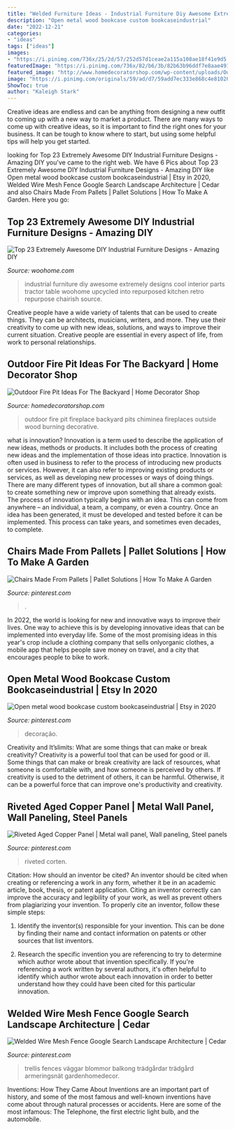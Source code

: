 ```yaml
---
title: "Welded Furniture Ideas - Industrial Furniture Diy Awesome Extremely Designs Cool Interior Parts Tractor Table Woohome Upcycled Into Repurposed Kitchen Retro Repurpose Chairish Source"
description: "Open metal wood bookcase custom bookcaseindustrial"
date: "2022-12-21"
categories:
- "ideas"
tags: ["ideas"]
images:
- "https://i.pinimg.com/736x/25/2d/57/252d57d1ceae2a115a108ae18f41e9d5.jpg"
featuredImage: "https://i.pinimg.com/736x/82/b6/3b/82b63b96ddf7e8aae4919017c5fb33d3.jpg"
featured_image: "http://www.homedecoratorshop.com/wp-content/uploads/Outdoor-Fireplace.jpg"
image: "https://i.pinimg.com/originals/59/ad/d7/59add7ec333e868c4e8102082f89c636.png"
ShowToc: true
author: "Kaleigh Stark"
---
```



Creative ideas are endless and can be anything from designing a new outfit to coming up with a new way to market a product. There are many ways to come up with creative ideas, so it is important to find the right ones for your business. It can be tough to know where to start, but using some helpful tips will help you get started.

	

		
looking for Top 23 Extremely Awesome DIY Industrial Furniture Designs - Amazing DIY you've came to the right web. We have 6 Pics about Top 23 Extremely Awesome DIY Industrial Furniture Designs - Amazing DIY like Open metal wood bookcase custom bookcaseindustrial | Etsy in 2020, Welded Wire Mesh Fence Google Search Landscape Architecture | Cedar and also Chairs Made From Pallets | Pallet Solutions | How To Make A Garden. Here you go:
		
    
## Top 23 Extremely Awesome DIY Industrial Furniture Designs - Amazing DIY

<img loading=lazy src="http://www.woohome.com/wp-content/uploads/2015/01/DIY-industrial-furniture-woohome-7.jpg" onerror="this.onerror=null;this.src='https://tse4.mm.bing.net/th?id=OIP.9UERErTiRfMHJtA6aH5TEAHaLH&amp;pid=15.1';" alt="Top 23 Extremely Awesome DIY Industrial Furniture Designs - Amazing DIY">

_Source: woohome.com_

>industrial furniture diy awesome extremely designs cool interior parts tractor table woohome upcycled into repurposed kitchen retro repurpose chairish source. 

	

Creative people have a wide variety of talents that can be used to create things. They can be architects, musicians, writers, and more. They use their creativity to come up with new ideas, solutions, and ways to improve their current situation. Creative people are essential in every aspect of life, from work to personal relationships.

    
## Outdoor Fire Pit Ideas For The Backyard | Home Decorator Shop

<img loading=lazy src="http://www.homedecoratorshop.com/wp-content/uploads/Outdoor-Fireplace.jpg" onerror="this.onerror=null;this.src='https://tse3.mm.bing.net/th?id=OIP.3Infm7bkLPkwE-zlAHuI_wHaHa&amp;pid=15.1';" alt="Outdoor Fire Pit Ideas For The Backyard | Home Decorator Shop">

_Source: homedecoratorshop.com_

>outdoor fire pit fireplace backyard pits chiminea fireplaces outside wood burning decorative. 

	

what is innovation?
Innovation is a term used to describe the application of new ideas, methods or products. It includes both the process of creating new ideas and the implementation of those ideas into practice. Innovation is often used in business to refer to the process of introducing new products or services. However, it can also refer to improving existing products or services, as well as developing new processes or ways of doing things.
There are many different types of innovation, but all share a common goal: to create something new or improve upon something that already exists. The process of innovation typically begins with an idea. This can come from anywhere – an individual, a team, a company, or even a country. Once an idea has been generated, it must be developed and tested before it can be implemented. This process can take years, and sometimes even decades, to complete.

    
## Chairs Made From Pallets | Pallet Solutions | How To Make A Garden

<img loading=lazy src="https://i.pinimg.com/736x/ef/b3/06/efb3062a50b42ec6ec7b4d41988c6037.jpg" onerror="this.onerror=null;this.src='https://tse3.mm.bing.net/th?id=OIP.k6o_cLQYiOrdgqTcV7p49AHaQc&amp;pid=15.1';" alt="Chairs Made From Pallets | Pallet Solutions | How To Make A Garden">

_Source: pinterest.com_

>. 

	

In 2022, the world is looking for new and innovative ways to improve their lives. One way to achieve this is by developing innovative ideas that can be implemented into everyday life. Some of the most promising ideas in this year's crop include a clothing company that sells onlyorganic clothes, a mobile app that helps people save money on travel, and a city that encourages people to bike to work.

    
## Open Metal Wood Bookcase Custom Bookcaseindustrial | Etsy In 2020

<img loading=lazy src="https://i.pinimg.com/originals/59/ad/d7/59add7ec333e868c4e8102082f89c636.png" onerror="this.onerror=null;this.src='https://tse3.mm.bing.net/th?id=OIP.fJwaMqO-KnrN9lFaTyYsGQHaMs&amp;pid=15.1';" alt="Open metal wood bookcase custom bookcaseindustrial | Etsy in 2020">

_Source: pinterest.com_

>decoração. 

	

Creativity and It’slimits: What are some things that can make or break creativity?
Creativity is a powerful tool that can be used for good or ill. Some things that can make or break creativity are lack of resources, what someone is comfortable with, and how someone is perceived by others. If creativity is used to the detriment of others, it can be harmful. Otherwise, it can be a powerful force that can improve one's productivity and creativity.

    
## Riveted Aged Copper Panel | Metal Wall Panel, Wall Paneling, Steel Panels

<img loading=lazy src="https://i.pinimg.com/736x/82/b6/3b/82b63b96ddf7e8aae4919017c5fb33d3.jpg" onerror="this.onerror=null;this.src='https://tse3.mm.bing.net/th?id=OIP.Mva7GcGIBOiMJuWYfkLIyAHaFj&amp;pid=15.1';" alt="Riveted Aged Copper Panel | Metal wall panel, Wall paneling, Steel panels">

_Source: pinterest.com_

>riveted corten. 

	

Citation: How should an inventor be cited?
An inventor should be cited when creating or referencing a work in any form, whether it be in an academic article, book, thesis, or patent application. Citing an inventor correctly can improve the accuracy and legibility of your work, as well as prevent others from plagiarizing your invention. To properly cite an inventor, follow these simple steps:
1. Identify the inventor(s) responsible for your invention. This can be done by finding their name and contact information on patents or other sources that list inventors.

2. Research the specific invention you are referencing to try to determine which author wrote about that invention specifically. If you're referencing a work written by several authors, it's often helpful to identify which author wrote about each innovation in order to better understand how they could have been cited for this particular innovation.


    
## Welded Wire Mesh Fence Google Search Landscape Architecture | Cedar

<img loading=lazy src="https://i.pinimg.com/736x/25/2d/57/252d57d1ceae2a115a108ae18f41e9d5.jpg" onerror="this.onerror=null;this.src='https://tse4.mm.bing.net/th?id=OIP.UxnlOHB6gDOglkxdg4_z7wAAAA&amp;pid=15.1';" alt="Welded Wire Mesh Fence Google Search Landscape Architecture | Cedar">

_Source: pinterest.com_

>trellis fences väggar blommor balkong trädgårdar trädgård armeringsnät gardenhomedecor. 

	

Inventions: How They Came About
Inventions are an important part of history, and some of the most famous and well-known inventions have come about through natural processes or accidents. Here are some of the most infamous: The Telephone, the first electric light bulb, and the automobile.

